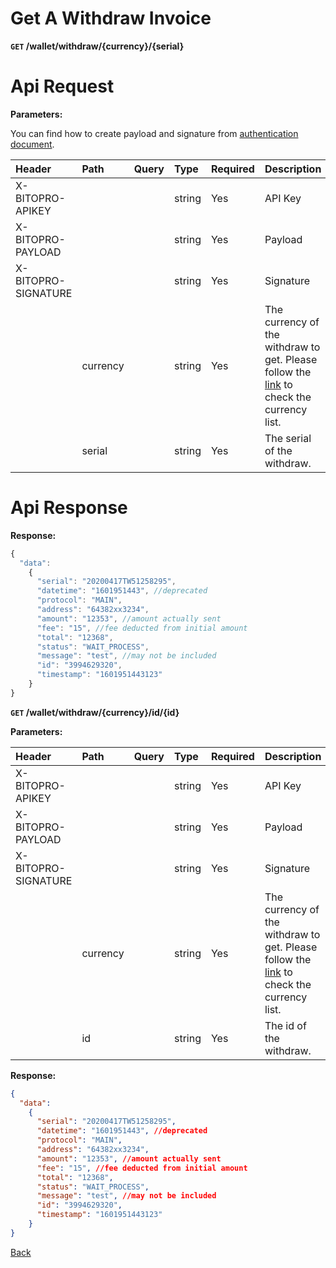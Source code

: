 # Get A Withdraw Invoice
**`GET` /wallet/withdraw/{currency}/{serial}**

# Api Request
**Parameters:**

You can find how to create payload and signature from [authentication document](../../README.md#api-security-protocol).

| Header              | Path     | Query | Type   | Required | Description                                                                                                             | Default | Range | Example            |
| :------------------ | :------- | :---- | :----- | :------- | :---------------------------------------------------------------------------------------------------------------------- | :------ | :---- | :----------------- |
| X-BITOPRO-APIKEY    |          |       | string | Yes      | API Key                                                                                           |         |       |                    |
| X-BITOPRO-PAYLOAD   |          |       | string | Yes      | Payload                                                                                           |         |       |                    |
| X-BITOPRO-SIGNATURE |          |       | string | Yes      | Signature                                                                                       |         |       |                    |
|                     | currency |       | string | Yes      | The currency of the withdraw to get. Please follow the [link](https://www.bitopro.com/fees) to check the currency list. |         |       | twd                |
|                     | serial   |       | string | Yes      | The serial of the withdraw.                                                                                             |         |       | 20200417TW51258295 |

# Api Response
**Response:**

```javascript
{
  "data": 
    {
      "serial": "20200417TW51258295",
      "datetime": "1601951443", //deprecated
      "protocol": "MAIN",
      "address": "64382xx3234",
      "amount": "12353", //amount actually sent
      "fee": "15", //fee deducted from initial amount
      "total": "12368",
      "status": "WAIT_PROCESS",
      "message": "test", //may not be included 
      "id": "3994629320",
      "timestamp": "1601951443123"
    }
}
```

**`GET` /wallet/withdraw/{currency}/id/{id}**

**Parameters:**

| Header              | Path     | Query | Type   | Required | Description                                                                                                             | Default | Range | Example    |
| :------------------ | :------- | :---- | :----- | :------- | :---------------------------------------------------------------------------------------------------------------------- | :------ | :---- | :--------- |
| X-BITOPRO-APIKEY    |          |       | string | Yes      | API Key                                                                                           |         |       |            |
| X-BITOPRO-PAYLOAD   |          |       | string | Yes      | Payload                                                                                          |         |       |            |
| X-BITOPRO-SIGNATURE |          |       | string | Yes      | Signature                                                                                      |         |       |            |
|                     | currency |       | string | Yes      | The currency of the withdraw to get. Please follow the [link](https://www.bitopro.com/fees) to check the currency list. |         |       | twd        |
|                     | id       |       | string | Yes      | The id of the withdraw.                                                                                                 |         |       | 3994629320 |

**Response:**

```json
{
  "data": 
    {
      "serial": "20200417TW51258295",
      "datetime": "1601951443", //deprecated
      "protocol": "MAIN",
      "address": "64382xx3234",
      "amount": "12353", //amount actually sent
      "fee": "15", //fee deducted from initial amount
      "total": "12368",
      "status": "WAIT_PROCESS",
      "message": "test", //may not be included 
      "id": "3994629320",
      "timestamp": "1601951443123"
    }
}
```
[Back](../summary.md)